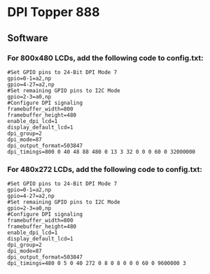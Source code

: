 # DPI Topper 888
 
## Software
### For 800x480 LCDs, add the following code to config.txt:
```
#Set GPIO pins to 24-Bit DPI Mode 7
gpio=0-1=a2,np
gpio=4-27=a2,np
#Set remaining GPIO pins to I2C Mode
gpio=2-3=a0,np
#Configure DPI signaling
framebuffer_width=800
framebuffer_height=480
enable_dpi_lcd=1
display_default_lcd=1
dpi_group=2
dpi_mode=87
dpi_output_format=503847
dpi_timings=800 0 40 48 88 480 0 13 3 32 0 0 0 60 0 32000000
```
### For 480x272 LCDs, add the following code to config.txt:
```
#Set GPIO pins to 24-Bit DPI Mode 7
gpio=0-1=a2,np
gpio=4-27=a2,np
#Set remaining GPIO pins to I2C Mode
gpio=2-3=a0,np
#Configure DPI signaling
framebuffer_width=800
framebuffer_height=480
enable_dpi_lcd=1
display_default_lcd=1
dpi_group=2
dpi_mode=87
dpi_output_format=503847
dpi_timings=480 0 5 0 40 272 0 8 0 8 0 0 0 60 0 9600000 3
